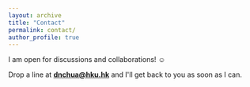 ```yaml
---
layout: archive
title: "Contact"
permalink: contact/
author_profile: true
---
```

I am open for discussions and collaborations! ☺️

Drop a line at **dnchua@hku.hk** and I'll get back to you as soon as I can.
